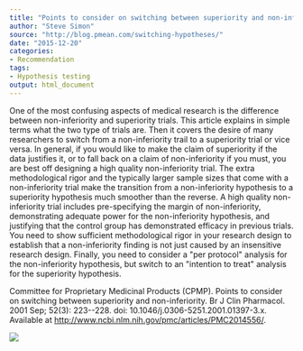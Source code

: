 ```yaml
---
title: "Points to consider on switching between superiority and non-inferiority"
author: "Steve Simon"
source: "http://blog.pmean.com/switching-hypotheses/"
date: "2015-12-20"
categories:
- Recommendation
tags:
- Hypothesis testing
output: html_document
---
```


One of the most confusing aspects of medical research is the difference
between non-inferiority and superiority trials. This article explains in
simple terms what the two type of trials are. Then it covers the desire
of many researchers to switch from a non-inferiority trail to a
superiority trial or vice versa. In general, if you would like to make
the claim of superiority if the data justifies it, or to fall back on a
claim of non-inferiority if you must, you are best off designing a high
quality non-inferiority trial. The extra methodological rigor and the
typically larger sample sizes that come with a non-inferiority trial
make the transition from a non-inferiority hypothesis to a superiority
hypothesis much smoother than the reverse. A high quality
non-inferiority trial includes pre-specifying the margin of
non-inferiority, demonstrating adequate power for the non-inferiority
hypothesis, and justifying that the control group has demonstrated
efficacy in previous trials. You need to show sufficient methodological
rigor in your research design to establish that a non-inferiority
finding is not just caused by an insensitive research design. Finally,
you need to consider a "per protocol" analysis for the non-inferiority
hypothesis, but switch to an "intention to treat" analysis for the
superiority hypothesis.

<!---More--->

Committee for Proprietary Medicinal Products (CPMP). Points to consider
on switching between superiority and non-inferiority. Br J Clin
Pharmacol. 2001 Sep; 52(3): 223--228. doi:
10.1046/j.0306-5251.2001.01397-3.x. Available at
<http://www.ncbi.nlm.nih.gov/pmc/articles/PMC2014556/>.

![](http://www.pmean.com/new-images/15/switching-hypotheses01.png)




